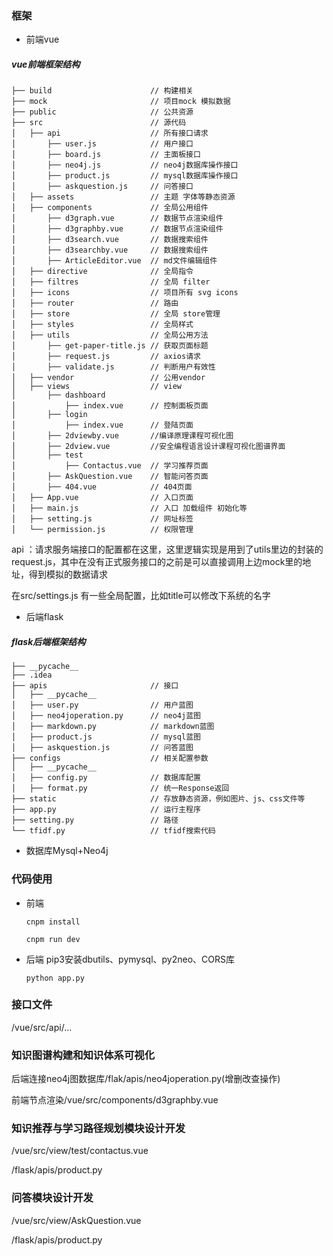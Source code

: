 ### 框架
- 前端vue
##### vue前端框架结构
```
├── build                      // 构建相关  
├── mock                       // 项目mock 模拟数据
├── public                     // 公共资源
├── src                        // 源代码
│   ├── api                    // 所有接口请求
│       ├── user.js            // 用户接口
│       ├── board.js           // 主面板接口
│       ├── neo4j.js           // neo4j数据库操作接口
│       ├── product.js         // mysql数据库操作接口
│       ├── askquestion.js     // 问答接口
│   ├── assets                 // 主题 字体等静态资源
│   ├── components             // 全局公用组件
│       ├── d3graph.vue        // 数据节点渲染组件
│       ├── d3graphby.vue      // 数据节点渲染组件
│       ├── d3search.vue       // 数据搜索组件
│       ├── d3searchby.vue     // 数据搜索组件
│       ├── ArticleEditor.vue  // md文件编辑组件
│   ├── directive              // 全局指令
│   ├── filtres                // 全局 filter
│   ├── icons                  // 项目所有 svg icons
│   ├── router                 // 路由
│   ├── store                  // 全局 store管理
│   ├── styles                 // 全局样式
│   ├── utils                  // 全局公用方法
│       ├── get-paper-title.js // 获取页面标题 
│       ├── request.js         // axios请求
│       ├── validate.js        // 判断用户有效性
│   ├── vendor                 // 公用vendor
│   ├── views                  // view
│       ├── dashboard        
│           ├── index.vue      // 控制面板页面
│       ├── login        
│           ├── index.vue      // 登陆页面
│       ├── 2dviewby.vue       //编译原理课程可视化图
│       ├── 2dview.vue         //安全编程语言设计课程可视化图谱界面
│       ├── test       
│           ├── Contactus.vue  // 学习推荐页面
│       ├── AskQuestion.vue    // 智能问答页面
│       ├── 404.vue            // 404页面
│   ├── App.vue                // 入口页面
│   ├── main.js                // 入口 加载组件 初始化等
│   ├── setting.js             // 网址标签
│   └── permission.js          // 权限管理
```
api ：请求服务端接口的配置都在这里，这里逻辑实现是用到了utils里边的封装的request.js，其中在没有正式服务接口的之前是可以直接调用上边mock里的地址，得到模拟的数据请求

在src/settings.js 有一些全局配置，比如title可以修改下系统的名字

- 后端flask
##### flask后端框架结构
```
├── __pycache__                     
├── .idea                    
├── apis                       // 接口
│   ├── __pycache__                   
│   ├── user.py                // 用户蓝图
│   ├── neo4joperation.py      // neo4j蓝图
│   ├── markdown.py            // markdown蓝图
│   ├── product.js             // mysql蓝图
│   ├── askquestion.js         // 问答蓝图
├── configs                    // 相关配置参数
│   ├── __pycache__           
│   ├── config.py              // 数据库配置
│   ├── format.py              // 统一Response返回
├── static                     // 存放静态资源，例如图片、js、css文件等
├── app.py                     // 运行主程序
├── setting.py                 // 路径
└── tfidf.py                   // tfidf搜索代码
```
- 数据库Mysql+Neo4j

### 代码使用
- 前端 
  ```
  cnpm install
  ```
  ```
  cnpm run dev
  ```
- 后端
  pip3安装dbutils、pymysql、py2neo、CORS库
  ```
  python app.py
  ```
### 接口文件
/vue/src/api/...

### 知识图谱构建和知识体系可视化
后端连接neo4j图数据库/flak/apis/neo4joperation.py(增删改查操作)

前端节点渲染/vue/src/components/d3graphby.vue

### 知识推荐与学习路径规划模块设计开发
/vue/src/view/test/contactus.vue

/flask/apis/product.py

### 问答模块设计开发
/vue/src/view/AskQuestion.vue

/flask/apis/product.py
